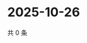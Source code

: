 # 2025-10-26

共 0 条

<!-- BEGIN ZHIHUVIDEO -->
<!-- 最后更新时间 Sun Oct 26 2025 00:12:15 GMT+0800 (China Standard Time) -->

<!-- END ZHIHUVIDEO -->

